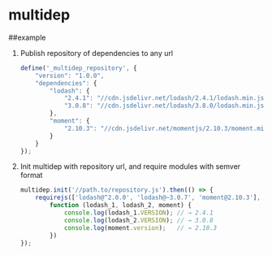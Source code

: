multidep
========

##example

1. Publish repository of dependencies to any url

	```js
	define('_multidep_repository', {
        "version": "1.0.0",
        "dependencies": {
            "lodash": {
                "2.4.1": "//cdn.jsdelivr.net/lodash/2.4.1/lodash.min.js",
                "3.0.8": "//cdn.jsdelivr.net/lodash/3.8.0/lodash.min.js"
            },
            "moment": {
                "2.10.3": "//cdn.jsdelivr.net/momentjs/2.10.3/moment.min.js"
            }
        }
    });
	```

2. Init multidep with repository url, and require modules with semver format

	```js
	multidep.init('//path.to/repository.js').then(() => {
	    requirejs(['lodash@^2.0.0', 'lodash@~3.0.7', 'moment@2.10.3'],
	        function (lodash_1, lodash_2, moment) {
	            console.log(lodash_1.VERSION); // → 2.4.1
	            console.log(lodash_2.VERSION); // → 3.0.8
	            console.log(moment.version);   // → 2.10.3
	        })
	});
	```